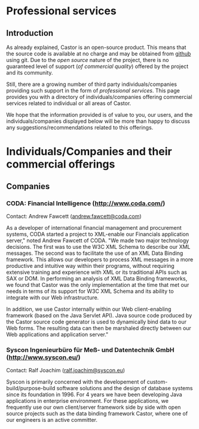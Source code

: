# Professional services

## Introduction

As already explained, Castor is an open-source product. This means that the
source code is available at no charge and may be obtained from [github](http://github.com/castor-data-binding)
using git. Due to the *open source* nature of the project, there is no guaranteed level of
support (*of commercial quality*) offered by the project and its
community.
      
Still, there are a growing number of third party individuals/companies
providing such support in the form of *professional services*.
This page provides you with a directory of individuals/companies
offering commercial services related to individual or all areas
of Castor.
      
We hope that the information provided is of value to you, our users,
and the individuals/companies displayed below will be more than happy
to discuss any suggestions/recommendations related to this offerings.

# Individuals/Companies and their commercial offerings

## Companies
            
### CODA: Financial Intelligence (http://www.coda.com/)

Contact: Andrew Fawcett (andrew.fawcett@coda.com)

As a developer of international financial management and
procurement systems, CODA started a project to XML-enable our Financials
application server," noted Andrew Fawcett of CODA. "We made two major
technology decisions. The first was to use the W3C XML Schema to
describe our XML messages. The second was to facilitate the use of an
XML Data Binding framework. This allows our developers to process XML
messages in a more productive and intuitive way within their programs,
without requiring extensive training and experience with XML or its
traditional APIs such as SAX or DOM. In performing an analysis of XML
Data Binding frameworks, we found that Castor was the only
implementation at the time that met our needs in terms of its support
for W3C XML Schema and its ability to integrate with our Web
infrastructure.

In addition, we use Castor internally within our
Web client-enabling framework (based on the Java Servlet API). Java
source code produced by the Castor source code generator is used to
dynamically bind data to our Web forms. The resulting data can then be
marshaled directly between our Web applications and application server."

### Syscon Ingenieurbüro für Meß- und Datentechnik GmbH (http://www.syscon.eu/)

Contact: Ralf Joachim (ralf.joachim@syscon.eu)

Syscon is primarily concerned with the developement of custom-build/purpose-build
software solutions and the design of database systems since its foundation in 1996.
For 4 years we have been developing Java applications in enterprise environment.
For these applications, we frequently use our own client/server framework side by
side with open source projects such as the data binding framework Castor, where
one of our engineers is an active committer.
